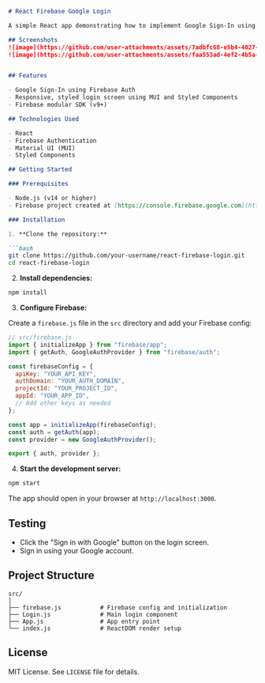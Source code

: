 ````markdown
# React Firebase Google Login

A simple React app demonstrating how to implement Google Sign-In using Firebase Authentication (modular SDK).

## Screenshots
![image](https://github.com/user-attachments/assets/7adbfc68-e5b4-4027-9844-dce499a35fe8)
![image](https://github.com/user-attachments/assets/faa553ad-4ef2-4b5a-a7ed-83959127dddf)


## Features

- Google Sign-In using Firebase Auth
- Responsive, styled login screen using MUI and Styled Components
- Firebase modular SDK (v9+)

## Technologies Used

- React
- Firebase Authentication
- Material UI (MUI)
- Styled Components

## Getting Started

### Prerequisites

- Node.js (v14 or higher)
- Firebase project created at [https://console.firebase.google.com](https://console.firebase.google.com)

### Installation

1. **Clone the repository:**

```bash
git clone https://github.com/your-username/react-firebase-login.git
cd react-firebase-login
````

2. **Install dependencies:**

```bash
npm install
```

3. **Configure Firebase:**

Create a `firebase.js` file in the `src` directory and add your Firebase config:

```js
// src/firebase.js
import { initializeApp } from "firebase/app";
import { getAuth, GoogleAuthProvider } from "firebase/auth";

const firebaseConfig = {
  apiKey: "YOUR_API_KEY",
  authDomain: "YOUR_AUTH_DOMAIN",
  projectId: "YOUR_PROJECT_ID",
  appId: "YOUR_APP_ID",
  // Add other keys as needed
};

const app = initializeApp(firebaseConfig);
const auth = getAuth(app);
const provider = new GoogleAuthProvider();

export { auth, provider };
```

4. **Start the development server:**

```bash
npm start
```

The app should open in your browser at `http://localhost:3000`.

## Testing

* Click the "Sign in with Google" button on the login screen.
* Sign in using your Google account.

## Project Structure

```
src/
│
├── firebase.js           # Firebase config and initialization
├── Login.js              # Main login component
├── App.js                # App entry point
└── index.js              # ReactDOM render setup
```

## License

MIT License. See `LICENSE` file for details.

```
